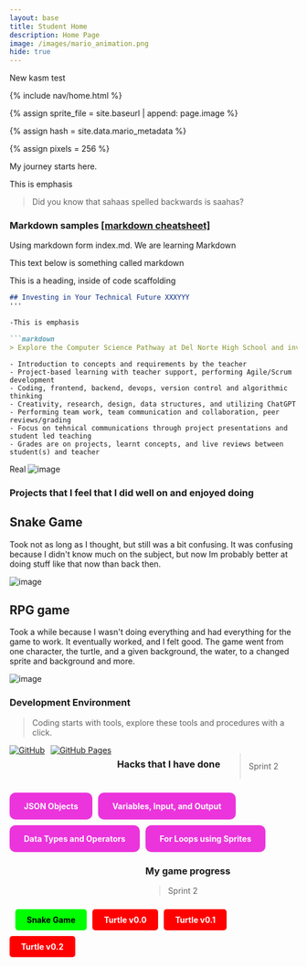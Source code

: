 ```yaml
---
layout: base
title: Student Home 
description: Home Page
image: /images/mario_animation.png
hide: true
---
```

New kasm test

<!-- Liquid:  statements -->

<!-- Include submenu from _includes to top of pages -->
{% include nav/home.html %}
<!--- Concatenation of site URL to frontmatter image  --->
{% assign sprite_file = site.baseurl | append: page.image %}
<!--- Has is a list variable containing mario metadata for sprite --->
{% assign hash = site.data.mario_metadata %}  
<!--- Size width/height of Sprit images --->
{% assign pixels = 256 %}

<!--- HTML for page contains <p> tag named "Mario" and class properties for a "sprite"  -->

<p id="mario" class="sprite"></p>
  
<!--- Embedded Cascading Style Sheet (CSS) rules, 
        define how HTML elements look 
--->
<style>

  /*CSS style rules for the id and class of the sprite...
  */
  .sprite {
    height: {{pixels}}px;
    width: {{pixels}}px;
    background-image: url('{{sprite_file}}');
    background-repeat: no-repeat;
  }

  /*background position of sprite element
  */
  #mario {
    background-position: calc({{animations[0].col}} * {{pixels}} * -1px) calc({{animations[0].row}} * {{pixels}}* -1px);
  }
</style>

<!--- Embedded executable code--->
<script>
  ////////// convert YML hash to javascript key:value objects /////////

  var mario_metadata = {}; //key, value object
  {% for key in hash %}  
  
  var key = "{{key | first}}"  //key
  var values = {} //values object
  values["row"] = {{key.row}}
  values["col"] = {{key.col}}
  values["frames"] = {{key.frames}}
  mario_metadata[key] = values; //key with values added

  {% endfor %}

  ////////// game object for player /////////

  class Mario {
    constructor(meta_data) {
      this.tID = null;  //capture setInterval() task ID
      this.positionX = 0;  // current position of sprite in X direction
      this.currentSpeed = 0;
      this.marioElement = document.getElementById("mario"); //HTML element of sprite
      this.pixels = {{pixels}}; //pixel offset of images in the sprite, set by liquid constant
      this.interval = 100; //animation time interval
      this.obj = meta_data;
      this.marioElement.style.position = "absolute";
    }

    animate(obj, speed) {
      let frame = 0;
      const row = obj.row * this.pixels;
      this.currentSpeed = speed;

      this.tID = setInterval(() => {
        const col = (frame + obj.col) * this.pixels;
        this.marioElement.style.backgroundPosition = `-${col}px -${row}px`;
        this.marioElement.style.left = `${this.positionX}px`;

        this.positionX += speed;
        frame = (frame + 1) % obj.frames;

        const viewportWidth = window.innerWidth;
        if (this.positionX > viewportWidth - this.pixels) {
          document.documentElement.scrollLeft = this.positionX - viewportWidth + this.pixels;
        }
      }, this.interval);
    }

    startWalking() {
      this.stopAnimate();
      this.animate(this.obj["Walk"], 3);
    }

    startRunning() {
      this.stopAnimate();
      this.animate(this.obj["Run1"], 6);
    }

    startPuffing() {
      this.stopAnimate();
      this.animate(this.obj["Puff"], 0);
    }

    startCheering() {
      this.stopAnimate();
      this.animate(this.obj["Cheer"], 0);
    }

    startFlipping() {
      this.stopAnimate();
      this.animate(this.obj["Flip"], 0);
    }

    startResting() {
      this.stopAnimate();
      this.animate(this.obj["Rest"], 0);
    }

    stopAnimate() {
      clearInterval(this.tID);
    }
  }

  const mario = new Mario(mario_metadata);

  ////////// event control /////////

  window.addEventListener("keydown", (event) => {
    if (event.key === "ArrowRight") {
      event.preventDefault();
      if (event.repeat) {
        mario.startCheering();
      } else {
        if (mario.currentSpeed === 0) {
          mario.startWalking();
        } else if (mario.currentSpeed === 3) {
          mario.startRunning();
        }
      }
    } else if (event.key === "ArrowLeft") {
      event.preventDefault();
      if (event.repeat) {
        mario.stopAnimate();
      } else {
        mario.startPuffing();
      }
    }
  });

  //touch events that enable animations
  window.addEventListener("touchstart", (event) => {
    event.preventDefault(); // prevent default browser action
    if (event.touches[0].clientX > window.innerWidth / 2) {
      // move right
      if (currentSpeed === 0) { // if at rest, go to walking
        mario.startWalking();
      } else if (currentSpeed === 3) { // if walking, go to running
        mario.startRunning();
      }
    } else {
      // move left
      mario.startPuffing();
    }
  });

  //stop animation on window blur
  window.addEventListener("blur", () => {
    mario.stopAnimate();
  });

  //start animation on window focus
  window.addEventListener("focus", () => {
     mario.startFlipping();
  });

  //start animation on page load or page refresh
  document.addEventListener("DOMContentLoaded", () => {
    // adjust sprite size for high pixel density devices
    const scale = window.devicePixelRatio;
    const sprite = document.querySelector(".sprite");
    sprite.style.transform = `scale(${0.2 * scale})`;
    mario.startResting();
  });

</script>

My journey starts here.

This is emphasis
> Did you know that sahaas spelled backwards is saahas?

### Markdown samples  [[markdown cheatsheet] ](https://www.markdownguide.org/cheat-sheet/)
Using markdown form index.md. We are learning Markdown


This text below is something called markdown

This is a heading, inside of code scaffolding

```Markdown
## Investing in Your Technical Future XXXYYY
'''

-This is emphasis

```markdown
> Explore the Computer Science Pathway at Del Norte High School and invest in your technical skills. All Del Norte CompSci classes are designed to provide a real-world development experience. Class time includes tech talks (lectures), peer collaboration, communication with teachers, critical thinking while coding, and creativity in projects. Grading is focused on time invested, participation with peers, and engagement in learning.
```

```Sample of bullets
- Introduction to concepts and requirements by the teacher
- Project-based learning with teacher support, performing Agile/Scrum development
- Coding, frontend, backend, devops, version control and algorithmic thinking
- Creativity, research, design, data structures, and utilizing ChatGPT
- Performing team work, team communication and collaboration, peer reviews/grading
- Focus on tehnical communications through project presentations and student led teaching
- Grades are on projects, learnt concepts, and live reviews between student(s) and teacher
```

Real
![image](https://github.com/user-attachments/assets/8d71b0ba-8eab-4f68-9170-bc052632707b)

### Projects that I feel that I did well on and enjoyed doing

## Snake Game

Took not as long as I thought, but still was a bit confusing. It was confusing because I didn't know much on the subject, but now Im probably better at doing stuff like that now than back then.

![image](https://github.com/user-attachments/assets/d503888f-c225-4ca1-98f5-47fe009c47c3)

## RPG game

Took a while because I wasn't doing everything and had everything for the game to work. It eventually worked, and I felt good. The game went from one character, the turtle, and a given background, the water, to a changed sprite and background and more.

![image](https://github.com/user-attachments/assets/91071e7f-d466-4c9c-84d9-bd16d4510fde)



### Development Environment

> Coding starts with tools, explore these tools and procedures with a click.

<div style="display: flex; flex-wrap: wrap; gap: 10px;">
    <a href="https://github.com/MaTThewB0rg/Matthew_2025">
        <img src="https://img.shields.io/badge/GitHub-181717?style=for-the-badge&logo=github&logoColor=white" alt="GitHub">
      </a>
    <a href="https://MaTThewB0rg.github.io/Matthew_2025/">
        <img src="https://img.shields.io/badge/GitHub%20Pages-327FC7?style=for-the-badge&logo=github&logoColor=white" alt="GitHub Pages">
    </a>

### Hacks that I have done
>Sprint 2

 <a href="https://matthewb0rg.github.io/Matthew_2025/game/intro/json" style="text-decoration: none;">
      <div style="background-color: #eb34dc; color: white; padding: 15px 25px; border-radius: 10px; font-weight: bold;">
          JSON Objects
    </div>
<a href="https://matthewb0rg.github.io/Matthew_2025/csse/javascript/fundamentals/variables" style="text-decoration: none;">
      <div style="background-color: #eb34dc; color: white; padding: 15px 25px; border-radius: 10px; font-weight: bold;">
          Variables, Input, and Output
    </div>
  <a href="https://matthewb0rg.github.io/Matthew_2025/csse/javascript/fundamentals/data-types/" style="text-decoration: none;">
      <div style="background-color: #eb34dc; color: white; padding: 15px 25px; border-radius: 10px; font-weight: bold;">
          Data Types and Operators
    </div>
     <a href="https://matthewb0rg.github.io/Matthew_2025/csse/javascript/fundamentals/for-loops/" style="text-decoration: none;">
      <div style="background-color: #eb34dc; color: white; padding: 15px 25px; border-radius: 10px; font-weight: bold;">
          For Loops using Sprites
    </div>
       
  ### My game progress
  >Sprint 2

  <div style="display: flex; flex-wrap: wrap; gap: 10px;">
    <a href="{{site.baseurl}}/snake" style="text-decoration: none;">
        <div style="background-color: #00FF00; color: black; padding: 10px 20px; border-radius: 5px; font-weight: bold;">
            Snake Game
        </div>
    </a>
    <a href="{{site.baseurl}}/rpg1" style="text-decoration: none;">
        <div style="background-color: #FF0000; color: white; padding: 10px 20px; border-radius: 5px; font-weight: bold;">
            Turtle v0.0
        </div>
    </a>
   <a href="{{site.baseurl}}/rpg2" style="text-decoration: none;">
        <div style="background-color: #FF0000; color: white; padding: 10px 20px; border-radius: 5px; font-weight: bold;">
            Turtle v0.1
        </div>
    </a>
   <a href="{{site.baseurl}}/rpg" style="text-decoration: none;">
        <div style="background-color: #FF0000; color: white; padding: 10px 20px; border-radius: 5px; font-weight: bold;">
            Turtle v0.2
        </div>
    </div>

<br>
